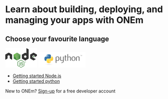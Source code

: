 # Learn about building, deploying, and managing your apps with ONEm

## Choose your favourite language

[<img src="assets/nodejs-new-pantone-black.png" width=100>](getting-started/getting-started-nodejs.md)
[<img src="assets/python-logo.png" width=150>](getting-started/getting-started-python.md)

* [Getting started Node.js](getting-started/getting-started-nodejs.md)
* [Getting started python](getting-started/getting-started-python.md)

New to ONEm? [Sign-up]({{links.portal}}) for a free developer account